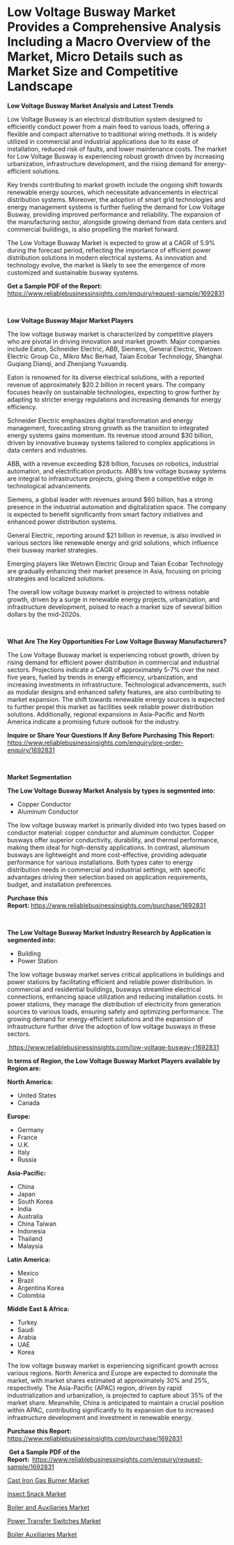 <p><h1>Low Voltage Busway Market Provides a Comprehensive Analysis Including a Macro Overview of the Market, Micro Details such as Market Size and Competitive Landscape</h1></p><p><strong>Low Voltage Busway Market Analysis and Latest Trends</strong></p>
<p><p>Low Voltage Busway is an electrical distribution system designed to efficiently conduct power from a main feed to various loads, offering a flexible and compact alternative to traditional wiring methods. It is widely utilized in commercial and industrial applications due to its ease of installation, reduced risk of faults, and lower maintenance costs. The market for Low Voltage Busway is experiencing robust growth driven by increasing urbanization, infrastructure development, and the rising demand for energy-efficient solutions.</p><p>Key trends contributing to market growth include the ongoing shift towards renewable energy sources, which necessitate advancements in electrical distribution systems. Moreover, the adoption of smart grid technologies and energy management systems is further fueling the demand for Low Voltage Busway, providing improved performance and reliability. The expansion of the manufacturing sector, alongside growing demand from data centers and commercial buildings, is also propelling the market forward.</p><p>The Low Voltage Busway Market is expected to grow at a CAGR of 5.9% during the forecast period, reflecting the importance of efficient power distribution solutions in modern electrical systems. As innovation and technology evolve, the market is likely to see the emergence of more customized and sustainable busway systems.</p></p>
<p><strong>Get a Sample PDF of the Report:&nbsp;</strong> <a href="https://www.reliablebusinessinsights.com/enquiry/request-sample/1692831?utm_campaign=97&utm_medium=2&utm_source=Github&utm_content=ia&utm_term=20102024&utm_id=low-voltage-busway">https://www.reliablebusinessinsights.com/enquiry/request-sample/1692831</a></p>
<p>&nbsp;</p>
<p><strong>Low Voltage Busway Major Market Players</strong></p>
<p><p>The low voltage busway market is characterized by competitive players who are pivotal in driving innovation and market growth. Major companies include Eaton, Schneider Electric, ABB, Siemens, General Electric, Wetown Electric Group Co., Mikro Msc Berhad, Taian Ecobar Technology, Shanghai Guqiang Dianqi, and Zhenjiang Yuxuandq. </p><p>Eaton is renowned for its diverse electrical solutions, with a reported revenue of approximately $20.2 billion in recent years. The company focuses heavily on sustainable technologies, expecting to grow further by adapting to stricter energy regulations and increasing demands for energy efficiency.</p><p>Schneider Electric emphasizes digital transformation and energy management, forecasting strong growth as the transition to integrated energy systems gains momentum. Its revenue stood around $30 billion, driven by innovative busway systems tailored to complex applications in data centers and industries.</p><p>ABB, with a revenue exceeding $28 billion, focuses on robotics, industrial automation, and electrification products. ABB’s low voltage busway systems are integral to infrastructure projects, giving them a competitive edge in technological advancements.</p><p>Siemens, a global leader with revenues around $60 billion, has a strong presence in the industrial automation and digitalization space. The company is expected to benefit significantly from smart factory initiatives and enhanced power distribution systems.</p><p>General Electric, reporting around $21 billion in revenue, is also involved in various sectors like renewable energy and grid solutions, which influence their busway market strategies.</p><p>Emerging players like Wetown Electric Group and Taian Ecobar Technology are gradually enhancing their market presence in Asia, focusing on pricing strategies and localized solutions.</p><p>The overall low voltage busway market is projected to witness notable growth, driven by a surge in renewable energy projects, urbanization, and infrastructure development, poised to reach a market size of several billion dollars by the mid-2020s.</p></p>
<p>&nbsp;</p>
<p><strong>What Are The Key Opportunities For Low Voltage Busway Manufacturers?</strong></p>
<p><p>The Low Voltage Busway market is experiencing robust growth, driven by rising demand for efficient power distribution in commercial and industrial sectors. Projections indicate a CAGR of approximately 5-7% over the next five years, fueled by trends in energy efficiency, urbanization, and increasing investments in infrastructure. Technological advancements, such as modular designs and enhanced safety features, are also contributing to market expansion. The shift towards renewable energy sources is expected to further propel this market as facilities seek reliable power distribution solutions. Additionally, regional expansions in Asia-Pacific and North America indicate a promising future outlook for the industry.</p></p>
<p><strong>Inquire or Share Your Questions If Any Before Purchasing This Report:</strong> <a href="https://www.reliablebusinessinsights.com/enquiry/pre-order-enquiry/1692831?utm_campaign=97&utm_medium=2&utm_source=Github&utm_content=ia&utm_term=20102024&utm_id=low-voltage-busway">https://www.reliablebusinessinsights.com/enquiry/pre-order-enquiry/1692831</a></p>
<p>&nbsp;</p>
<p><strong>Market Segmentation</strong></p>
<p><strong>The Low Voltage Busway Market Analysis by types is segmented into:</strong></p>
<p><ul><li>Copper Conductor</li><li>Aluminum Conductor</li></ul></p>
<p><p>The low voltage busway market is primarily divided into two types based on conductor material: copper conductor and aluminum conductor. Copper busways offer superior conductivity, durability, and thermal performance, making them ideal for high-density applications. In contrast, aluminum busways are lightweight and more cost-effective, providing adequate performance for various installations. Both types cater to energy distribution needs in commercial and industrial settings, with specific advantages driving their selection based on application requirements, budget, and installation preferences.</p></p>
<p><strong>Purchase this Report:&nbsp;</strong><a href="https://www.reliablebusinessinsights.com/purchase/1692831?utm_campaign=97&utm_medium=2&utm_source=Github&utm_content=ia&utm_term=20102024&utm_id=low-voltage-busway">https://www.reliablebusinessinsights.com/purchase/1692831</a></p>
<p>&nbsp;</p>
<p><strong>The Low Voltage Busway Market Industry Research by Application is segmented into:</strong></p>
<p><ul><li>Building</li><li>Power Station</li></ul></p>
<p><p>The low voltage busway market serves critical applications in buildings and power stations by facilitating efficient and reliable power distribution. In commercial and residential buildings, busways streamline electrical connections, enhancing space utilization and reducing installation costs. In power stations, they manage the distribution of electricity from generation sources to various loads, ensuring safety and optimizing performance. The growing demand for energy-efficient solutions and the expansion of infrastructure further drive the adoption of low voltage busways in these sectors.</p></p>
<p><a href="https://www.reliablebusinessinsights.com/low-voltage-busway-r1692831?utm_campaign=97&utm_medium=2&utm_source=Github&utm_content=ia&utm_term=20102024&utm_id=low-voltage-busway">&nbsp;https://www.reliablebusinessinsights.com/low-voltage-busway-r1692831</a></p>
<p><strong>In terms of Region, the Low Voltage Busway Market Players available by Region are:</strong></p>
<p>
    <p> <strong> North America: </strong>
        <ul>
            <li>United States</li>
            <li>Canada</li>
        </ul>
        </p> 
    <p> <strong> Europe: </strong>
        <ul>
            <li>Germany</li>
            <li>France</li>
            <li>U.K.</li>
            <li>Italy</li>
            <li>Russia</li>
        </ul>
        </p> 
    <p> <strong> Asia-Pacific: </strong>
        <ul>
            <li>China</li>
            <li>Japan</li>
            <li>South Korea</li>
            <li>India</li>
            <li>Australia</li>
            <li>China Taiwan</li>
            <li>Indonesia</li>
            <li>Thailand</li>
            <li>Malaysia</li>
        </ul>
        </p> 
    <p> <strong> Latin America: </strong>
        <ul>
            <li>Mexico</li>
            <li>Brazil</li>
            <li>Argentina Korea</li>
            <li>Colombia</li>
        </ul>
        </p> 
    <p> <strong> Middle East & Africa: </strong>
        <ul>
            <li>Turkey</li>
            <li>Saudi</li>
            <li>Arabia</li>
            <li>UAE</li>
            <li>Korea</li>
        </ul>
    </p>
    </p>
<p><p>The low voltage busway market is experiencing significant growth across various regions. North America and Europe are expected to dominate the market, with market shares estimated at approximately 30% and 25%, respectively. The Asia-Pacific (APAC) region, driven by rapid industrialization and urbanization, is projected to capture about 35% of the market share. Meanwhile, China is anticipated to maintain a crucial position within APAC, contributing significantly to its expansion due to increased infrastructure development and investment in renewable energy.</p></p>
<p><strong>Purchase this Report: </strong><a href="https://www.reliablebusinessinsights.com/purchase/1692831?utm_campaign=97&utm_medium=2&utm_source=Github&utm_content=ia&utm_term=20102024&utm_id=low-voltage-busway">https://www.reliablebusinessinsights.com/purchase/1692831</a></p>
<p>&nbsp;<strong>Get a Sample PDF of the Report:&nbsp;&nbsp;</strong><a href="https://www.reliablebusinessinsights.com/enquiry/request-sample/1692831?utm_campaign=97&utm_medium=2&utm_source=Github&utm_content=ia&utm_term=20102024&utm_id=low-voltage-busway">https://www.reliablebusinessinsights.com/enquiry/request-sample/1692831</a></p>
<p><strong></strong></p>
<p><p><a href="https://www.linkedin.com/pulse/comprehensive-cast-iron-gas-burner-market-report-regional-analysis-g5l6f?utm_campaign=97&utm_medium=2&utm_source=Github&utm_content=ia&utm_term=20102024&utm_id=low-voltage-busway">Cast Iron Gas Burner Market</a></p><p><a href="https://github.com/yoreivesal/Market-Research-Report-List-1/blob/main/insect-snack-market.md?utm_campaign=97&utm_medium=2&utm_source=Github&utm_content=ia&utm_term=20102024&utm_id=low-voltage-busway">Insect Snack Market</a></p><p><a href="https://issuu.com/reportprime-2/docs/boiler-and-auxiliaries-market-size-_4ca16a9cc82f15?utm_campaign=97&utm_medium=2&utm_source=Github&utm_content=ia&utm_term=20102024&utm_id=low-voltage-busway">Boiler and Auxiliaries Market</a></p><p><a href="https://github.com/shebaharrifx/Market-Research-Report-List-1/blob/main/power-transfer-switches-market.md?utm_campaign=97&utm_medium=2&utm_source=Github&utm_content=ia&utm_term=20102024&utm_id=low-voltage-busway">Power Transfer Switches Market</a></p><p><a href="https://issuu.com/reportprime-2/docs/boiler-auxiliaries-market-size-2030_b3f0bf0baef052?utm_campaign=97&utm_medium=2&utm_source=Github&utm_content=ia&utm_term=20102024&utm_id=low-voltage-busway">Boiler Auxiliaries Market</a></p></p>